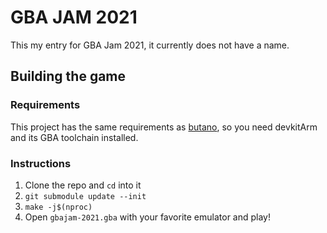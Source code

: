 # GBA JAM 2021

This my entry for GBA Jam 2021, it currently does not have a name.

## Building the game

### Requirements

This project has the same requirements as [butano](https://github.com/GValiente/butano), so you need devkitArm and its GBA toolchain installed.


### Instructions

1. Clone the repo and `cd` into it
2. `git submodule update --init`
3. `make -j$(nproc)`
4. Open `gbajam-2021.gba` with your favorite emulator and play!